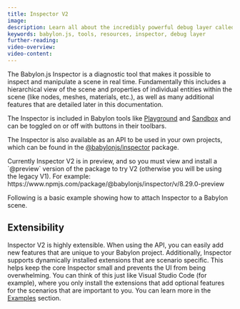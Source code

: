 ```yaml
---
title: Inspector V2
image:
description: Learn all about the incredibly powerful debug layer called "The Inspector" in Babylon.js.
keywords: babylon.js, tools, resources, inspector, debug layer
further-reading:
video-overview:
video-content:
---
```


The Babylon.js Inspector is a diagnostic tool that makes it possible to inspect and manipulate a scene in real time. Fundamentally this includes a hierarchical view of the scene and properties of individual entities within the scene (like nodes, meshes, materials, etc.), as well as many additional features that are detailed later in this documentation.

The Inspector is included in Babylon tools like [Playground](/toolsAndResources/thePlayground) and [Sandbox](/toolsAndResources/sandbox) and can be toggled on or off with buttons in their toolbars.

The Inspector is also available as an API to be used in your own projects, which can be found in the [@babylonjs/inspector](https://www.npmjs.com/package/@babylonjs/inspector) package.

<Alert severity="warning">
Currently Inspector V2 is in preview, and so you must view and install a `@preview` version of the package to try V2 (otherwise you will be using the legacy V1). For example: https://www.npmjs.com/package/@babylonjs/inspector/v/8.29.0-preview
</Alert>

Following is a basic example showing how to attach Inspector to a Babylon scene.

<CodeSandbox id="msdvk8" title="Inspector V2 Intro" height="600px" />

## Extensibility

Inspector V2 is highly extensible. When using the API, you can easily add new features that are unique to your Babylon project. Additionally, Inspector supports dynamically installed extensions that are scenario specific. This helps keep the core Inspector small and prevents the UI from being overwhelming. You can think of this just like Visual Studio Code (for example), where you only install the extensions that add optional features for the scenarios that are important to you. You can learn more in the [Examples](/toolsAndResources/inspectorv2/examples) section.

